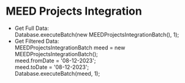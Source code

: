 # MEED Projects Integration

* Get Full Data: <br/>
Database.executeBatch(new MEEDProjectsIntegrationBatch(), 1);
* Get Filtered Data:<br/> 
MEEDProjectsIntegrationBatch meed = new MEEDProjectsIntegrationBatch();<br/>
meed.fromDate = '08-12-2023';<br/>
meed.toDate = '08-12-2023';<br/>
Database.executeBatch(meed, 1);
